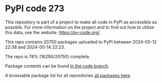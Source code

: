 # PyPI code 273

This repository is part of a project to make all code in PyPI as accessible as possible. For more information 
on the project and to find out how to utilise this data, see the website: https://py-code.org/

This repo contains 20750 packages uploaded to PyPI between 
2024-05-12 22:38 and 2024-05-14 22:23.

The repo is 78% (16290/20750) complete.

Package contents can be found [in the code branch](https://github.com/pypi-data/pypi-mirror-273/tree/code/packages).

A browsable package list for all repositories [all packages here](https://py-code.org/repositories/pypi-mirror-273).


